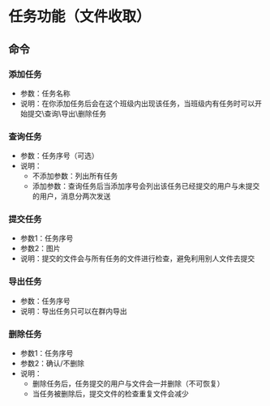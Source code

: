 # 任务功能（文件收取）

## 命令

### 添加任务
- 参数：任务名称
- 说明：在你添加任务后会在这个班级内出现该任务，当班级内有任务时可以开始提交\查询\导出\删除任务

### 查询任务
- 参数：任务序号（可选）
- 说明：
  - 不添加参数：列出所有任务
  - 添加参数：查询任务后当添加序号会列出该任务已经提交的用户与未提交的用户，消息分两次发送

### 提交任务
- 参数1：任务序号
- 参数2：图片
- 说明：提交的文件会与所有任务的文件进行检查，避免利用别人文件去提交

### 导出任务
- 参数：任务序号
- 说明：导出任务只可以在群内导出

### 删除任务
- 参数1：任务序号
- 参数2：确认/不删除
- 说明：
  - 删除任务后，任务提交的用户与文件会一并删除（不可恢复）
  - 当任务被删除后，提交文件的检查重复文件会减少

